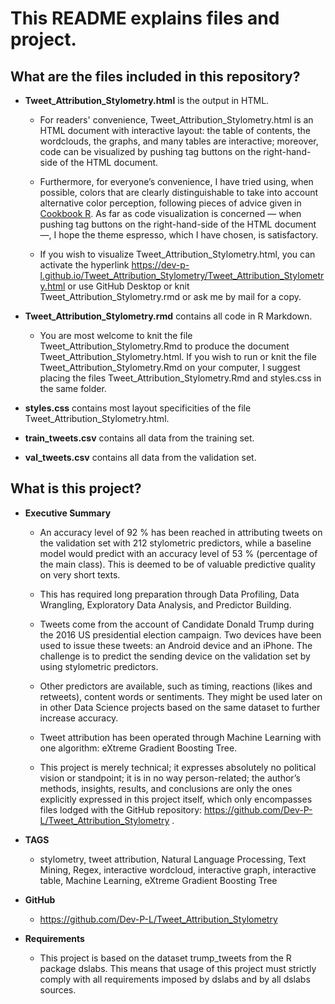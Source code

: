 # This README explains files and project.

## What are the files included in this repository?

* **Tweet_Attribution_Stylometry.html** is the output in HTML. 

  * For readers' convenience, Tweet_Attribution_Stylometry.html is an HTML document with interactive layout: the table of contents, the wordclouds, the graphs, and many tables are interactive; moreover, code can be visualized by pushing tag buttons on the right-hand-side of the HTML document.

  * Furthermore, for everyone’s convenience, I have tried using, when possible, colors that are clearly distinguishable to take into account alternative color perception, following pieces of advice given in [Cookbook R](http://www.cookbook-r.com/Graphs/Colors_(ggplot2)/). As far as code visualization is concerned — when pushing tag buttons on the right-hand-side of the HTML document —, I hope the theme espresso, which I have chosen, is satisfactory.

  * If you wish to visualize Tweet_Attribution_Stylometry.html, you can activate the hyperlink https://dev-p-l.github.io/Tweet_Attribution_Stylometry/Tweet_Attribution_Stylometry.html or use GitHub Desktop or knit Tweet_Attribution_Stylometry.rmd or ask me by mail for a copy. 

* **Tweet_Attribution_Stylometry.rmd** contains all code in R Markdown. 

  * You are most welcome to knit the file Tweet_Attribution_Stylometry.Rmd to produce the document Tweet_Attribution_Stylometry.html. If you wish to run or knit the file Tweet_Attribution_Stylometry.Rmd on your computer, I suggest placing the files Tweet_Attribution_Stylometry.Rmd and styles.css in the same folder.

* **styles.css** contains most layout specificities of the file Tweet_Attribution_Stylometry.html.

* **train_tweets.csv** contains all data from the training set.

* **val_tweets.csv** contains all data from the validation set.

## What is this project?

* **Executive Summary**

  * An accuracy level of 92 % has been reached in attributing tweets on the validation set with 212 stylometric predictors, while a baseline model would predict with an accuracy level of 53 % (percentage of the main class). This is deemed to be of valuable predictive quality on very short texts.

  * This has required long preparation through Data Profiling, Data Wrangling, Exploratory Data Analysis, and Predictor Building.

  * Tweets come from the account of Candidate Donald Trump during the 2016 US presidential election campaign. Two devices have been used to issue these tweets: an Android device and an iPhone. The challenge is to predict the sending device on the validation set by using stylometric predictors.

  * Other predictors are available, such as timing, reactions (likes and retweets), content words or sentiments. They might be used later on in other Data Science projects based on the same dataset to further increase accuracy.

  * Tweet attribution has been operated through Machine Learning with one algorithm: eXtreme Gradient Boosting Tree.

  * This project is merely technical; it expresses absolutely no political vision or standpoint; it is in no way person-related; the author’s methods, insights, results, and conclusions are only the ones explicitly expressed in this project itself, which only encompasses files lodged with the GitHub repository: https://github.com/Dev-P-L/Tweet_Attribution_Stylometry .

* **TAGS**

  * stylometry, tweet attribution, Natural Language Processing, Text Mining, Regex, interactive wordcloud, interactive graph, interactive table, Machine Learning, eXtreme Gradient Boosting Tree

* **GitHub**

  * https://github.com/Dev-P-L/Tweet_Attribution_Stylometry

* **Requirements**

  * This project is based on the dataset trump_tweets from the R package dslabs. This means that usage of this project must strictly comply with all requirements imposed by dslabs and by all dslabs sources.
